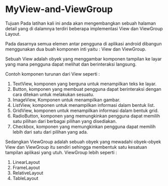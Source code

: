 # MyView-and-ViewGroup

Tujuan
Pada latihan kali ini anda akan mengembangkan sebuah halaman detail yang di dalamnya terdiri beberapa implementasi View dan ViewGroup Layout. 

Pada dasarnya semua elemen antar pengguna di aplikasi android dibangun menggunakan dua buah komponen inti yaitu : View dan ViewGroup.

Sebuah View adalah obyek yang menggambar komponen tampilan ke layar yang mana pengguna dapat melihat dan berinteraksi langsung.

Contoh komponen turunan dari View seperti :

1. TextView, komponen yang berguna untuk menampilkan teks ke layar.
2. Button, komponen yang membuat pengguna dapat berinteraksi dengan cara ditekan untuk melakukan sesuatu.
3. ImageView, Komponen untuk menampilkan gambar.
4. ListView, komponen untuk menampilkan informasi dalam bentuk list.
5. GridView, komponen untuk menampilkan informasi dalam bentuk grid.
6. RadioButton, komponen yang memungkinkan pengguna dapat memilih satu pilihan dari berbagai pilihan yang disediakan.
7. Checkbox, komponen yang memungkinkan pengguna dapat memilih lebih dari satu dari pilihan yang ada.
    
Sedangkan ViewGroup adalah sebuah obyek yang mewadahi obyek-obyek View dan ViewGroup itu sendiri sehingga membentuk satu kesatuan tampilan aplikasi yang utuh. ViewGroup lebih seperti :  
1. LinearLayout
2. FrameLayout
3. RelativeLayout
4. TableLayout
